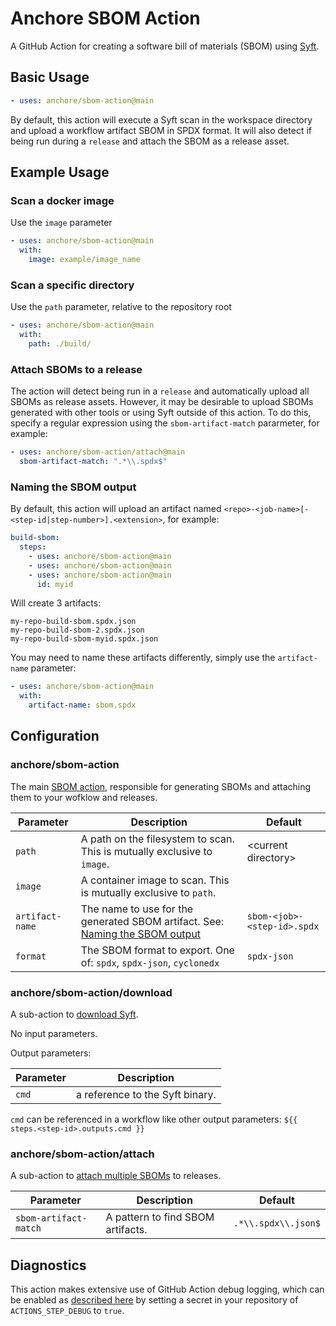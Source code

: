# Anchore SBOM Action

A GitHub Action for creating a software bill of materials (SBOM)
using [Syft](https://github.com/anchore/syft).

## Basic Usage

```yaml
- uses: anchore/sbom-action@main
```

By default, this action will execute a Syft scan in the workspace directory
and upload a workflow artifact SBOM in SPDX format. It will also detect
if being run during a `release` and attach the SBOM
as a release asset.

## Example Usage

### Scan a docker image

Use the `image` parameter

```yaml
- uses: anchore/sbom-action@main
  with:
    image: example/image_name
```

### Scan a specific directory

Use the `path` parameter, relative to the repository root

```yaml
- uses: anchore/sbom-action@main
  with:
    path: ./build/
```

### Attach SBOMs to a release

The action will detect being run in a `release` and
automatically upload all SBOMs as release assets. However,
it may be desirable to upload SBOMs generated with other tools or using Syft
outside of this action. To do this, specify a regular expression using
the `sbom-artifact-match` pararmeter, for example:

```yaml
- uses: anchore/sbom-action/attach@main
  sbom-artifact-match: ".*\\.spdx$"
```

### Naming the SBOM output

By default, this action will upload an artifact named
`<repo>-<job-name>[-<step-id|step-number>].<extension>`, for
example:

```yaml
build-sbom:
  steps:
    - uses: anchore/sbom-action@main
    - uses: anchore/sbom-action@main
    - uses: anchore/sbom-action@main
      id: myid
```

Will create 3 artifacts:

```text
my-repo-build-sbom.spdx.json
my-repo-build-sbom-2.spdx.json
my-repo-build-sbom-myid.spdx.json
```

You may need to name these artifacts differently, simply
use the `artifact-name` parameter:

```yaml
- uses: anchore/sbom-action@main
  with:
    artifact-name: sbom.spdx
```

## Configuration

### anchore/sbom-action

The main [SBOM action](action.yml), responsible for generating SBOMs
and attaching them to your wofklow and releases.

| Parameter       | Description                                                                                             | Default                     |
| --------------- | ------------------------------------------------------------------------------------------------------- | --------------------------- |
| `path`          | A path on the filesystem to scan. This is mutually exclusive to `image`.                                | \<current directory>        |
| `image`         | A container image to scan. This is mutually exclusive to `path`.                                        |
| `artifact-name` | The name to use for the generated SBOM artifact. See: [Naming the SBOM output](#naming-the-sbom-output) | `sbom-<job>-<step-id>.spdx` |
| `format`        | The SBOM format to export. One of: `spdx`, `spdx-json`, `cyclonedx`                                     | `spdx-json`                 |

### anchore/sbom-action/download

A sub-action to [download Syft](download/action.yml).

No input parameters.

Output parameters:

| Parameter | Description                     |
| --------- | ------------------------------- |
| `cmd`     | a reference to the Syft binary. |

`cmd` can be referenced in a workflow like other output parameters:
`${{ steps.<step-id>.outputs.cmd }}`

### anchore/sbom-action/attach

A sub-action to [attach multiple SBOMs](attach/action.yml) to releases.

| Parameter             | Description                       | Default             |
| --------------------- | --------------------------------- | ------------------- |
| `sbom-artifact-match` | A pattern to find SBOM artifacts. | `.*\\.spdx\\.json$` |

## Diagnostics

This action makes extensive use of GitHub Action debug logging,
which can be enabled as [described here](https://github.com/actions/toolkit/blob/master/docs/action-debugging.md)
by setting a secret in your repository of `ACTIONS_STEP_DEBUG` to `true`.
